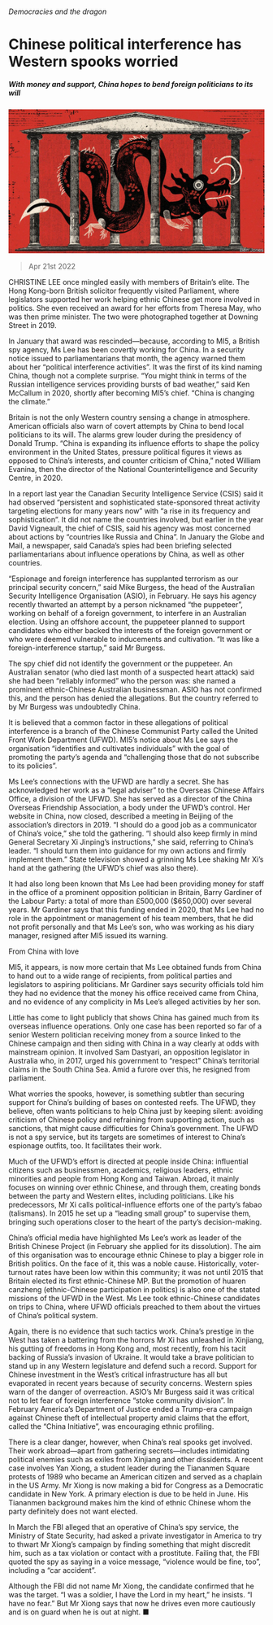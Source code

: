 ###### Democracies and the dragon

# Chinese political interference has Western spooks worried 

##### With money and support, China hopes to bend foreign politicians to its will 

![image](images/20220423_CND001_0.jpg) 

> Apr 21st 2022 

CHRISTINE LEE once mingled easily with members of Britain’s elite. The Hong Kong-born British solicitor frequently visited Parliament, where legislators supported her work helping ethnic Chinese get more involved in politics. She even received an award for her efforts from Theresa May, who was then prime minister. The two were photographed together at Downing Street in 2019.

In January that award was rescinded—because, according to MI5, a British spy agency, Ms Lee has been covertly working for China. In a security notice issued to parliamentarians that month, the agency warned them about her “political interference activities”. It was the first of its kind naming China, though not a complete surprise. “You might think in terms of the Russian intelligence services providing bursts of bad weather,” said Ken McCallum in 2020, shortly after becoming MI5’s chief. “China is changing the climate.”


Britain is not the only Western country sensing a change in atmosphere. American officials also warn of covert attempts by China to bend local politicians to its will. The alarms grew louder during the presidency of Donald Trump. “China is expanding its influence efforts to shape the policy environment in the United States, pressure political figures it views as opposed to China’s interests, and counter criticism of China,” noted William Evanina, then the director of the National Counterintelligence and Security Centre, in 2020.

In a report last year the Canadian Security Intelligence Service (CSIS) said it had observed “persistent and sophisticated state-sponsored threat activity targeting elections for many years now” with “a rise in its frequency and sophistication”. It did not name the countries involved, but earlier in the year David Vigneault, the chief of CSIS, said his agency was most concerned about actions by “countries like Russia and China”. In January the Globe and Mail, a newspaper, said Canada’s spies had been briefing selected parliamentarians about influence operations by China, as well as other countries.

“Espionage and foreign interference has supplanted terrorism as our principal security concern,” said Mike Burgess, the head of the Australian Security Intelligence Organisation (ASIO), in February. He says his agency recently thwarted an attempt by a person nicknamed “the puppeteer”, working on behalf of a foreign government, to interfere in an Australian election. Using an offshore account, the puppeteer planned to support candidates who either backed the interests of the foreign government or who were deemed vulnerable to inducements and cultivation. “It was like a foreign-interference startup,” said Mr Burgess.

The spy chief did not identify the government or the puppeteer. An Australian senator (who died last month of a suspected heart attack) said she had been “reliably informed” who the person was: she named a prominent ethnic-Chinese Australian businessman. ASIO has not confirmed this, and the person has denied the allegations. But the country referred to by Mr Burgess was undoubtedly China.

It is believed that a common factor in these allegations of political interference is a branch of the Chinese Communist Party called the United Front Work Department (UFWD). MI5’s notice about Ms Lee says the organisation “identifies and cultivates individuals” with the goal of promoting the party’s agenda and “challenging those that do not subscribe to its policies”.

Ms Lee’s connections with the UFWD are hardly a secret. She has acknowledged her work as a “legal adviser” to the Overseas Chinese Affairs Office, a division of the UFWD. She has served as a director of the China Overseas Friendship Association, a body under the UFWD’s control. Her website in China, now closed, described a meeting in Beijing of the association’s directors in 2019. “I should do a good job as a communicator of China’s voice,” she told the gathering. “I should also keep firmly in mind General Secretary Xi Jinping’s instructions,” she said, referring to China’s leader. “I should turn them into guidance for my own actions and firmly implement them.” State television showed a grinning Ms Lee shaking Mr Xi’s hand at the gathering (the UFWD’s chief was also there).

It had also long been known that Ms Lee had been providing money for staff in the office of a prominent opposition politician in Britain, Barry Gardiner of the Labour Party: a total of more than £500,000 ($650,000) over several years. Mr Gardiner says that this funding ended in 2020, that Ms Lee had no role in the appointment or management of his team members, that he did not profit personally and that Ms Lee’s son, who was working as his diary manager, resigned after MI5 issued its warning.

From China with love

MI5, it appears, is now more certain that Ms Lee obtained funds from China to hand out to a wide range of recipients, from political parties and legislators to aspiring politicians. Mr Gardiner says security officials told him they had no evidence that the money his office received came from China, and no evidence of any complicity in Ms Lee’s alleged activities by her son.

Little has come to light publicly that shows China has gained much from its overseas influence operations. Only one case has been reported so far of a senior Western politician receiving money from a source linked to the Chinese campaign and then siding with China in a way clearly at odds with mainstream opinion. It involved Sam Dastyari, an opposition legislator in Australia who, in 2017, urged his government to “respect” China’s territorial claims in the South China Sea. Amid a furore over this, he resigned from parliament.

What worries the spooks, however, is something subtler than securing support for China’s building of bases on contested reefs. The UFWD, they believe, often wants politicians to help China just by keeping silent: avoiding criticism of Chinese policy and refraining from supporting action, such as sanctions, that might cause difficulties for China’s government. The UFWD is not a spy service, but its targets are sometimes of interest to China’s espionage outfits, too. It facilitates their work.

Much of the UFWD’s effort is directed at people inside China: influential citizens such as businessmen, academics, religious leaders, ethnic minorities and people from Hong Kong and Taiwan. Abroad, it mainly focuses on winning over ethnic Chinese, and through them, creating bonds between the party and Western elites, including politicians. Like his predecessors, Mr Xi calls political-influence efforts one of the party’s fabao (talismans). In 2015 he set up a “leading small group” to supervise them, bringing such operations closer to the heart of the party’s decision-making.

China’s official media have highlighted Ms Lee’s work as leader of the British Chinese Project (in February she applied for its dissolution). The aim of this organisation was to encourage ethnic Chinese to play a bigger role in British politics. On the face of it, this was a noble cause. Historically, voter-turnout rates have been low within this community; it was not until 2015 that Britain elected its first ethnic-Chinese MP. But the promotion of huaren canzheng (ethnic-Chinese participation in politics) is also one of the stated missions of the UFWD in the West. Ms Lee took ethnic-Chinese candidates on trips to China, where UFWD officials preached to them about the virtues of China’s political system.

Again, there is no evidence that such tactics work. China’s prestige in the West has taken a battering from the horrors Mr Xi has unleashed in Xinjiang, his gutting of freedoms in Hong Kong and, most recently, from his tacit backing of Russia’s invasion of Ukraine. It would take a brave politician to stand up in any Western legislature and defend such a record. Support for Chinese investment in the West’s critical infrastructure has all but evaporated in recent years because of security concerns. Western spies warn of the danger of overreaction. ASIO’s Mr Burgess said it was critical not to let fear of foreign interference “stoke community division”. In February America’s Department of Justice ended a Trump-era campaign against Chinese theft of intellectual property amid claims that the effort, called the “China Initiative”, was encouraging ethnic profiling.

There is a clear danger, however, when China’s real spooks get involved. Their work abroad—apart from gathering secrets—includes intimidating political enemies such as exiles from Xinjiang and other dissidents. A recent case involves Yan Xiong, a student leader during the Tiananmen Square protests of 1989 who became an American citizen and served as a chaplain in the US Army. Mr Xiong is now making a bid for Congress as a Democratic candidate in New York. A primary election is due to be held in June. His Tiananmen background makes him the kind of ethnic Chinese whom the party definitely does not want elected.

In March the FBI alleged that an operative of China’s spy service, the Ministry of State Security, had asked a private investigator in America to try to thwart Mr Xiong’s campaign by finding something that might discredit him, such as a tax violation or contact with a prostitute. Failing that, the FBI quoted the spy as saying in a voice message, “violence would be fine, too”, including a “car accident”.

Although the FBI did not name Mr Xiong, the candidate confirmed that he was the target. “I was a soldier, I have the Lord in my heart,” he insists. “I have no fear.” But Mr Xiong says that now he drives even more cautiously and is on guard when he is out at night. ■

